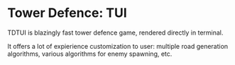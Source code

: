 # Tower Defence: TUI
TDTUI is blazingly fast tower defence game, rendered directly in terminal.

It offers a lot of expierience customization to user: multiple road generation algorithms, various algorithms for enemy spawning, etc.